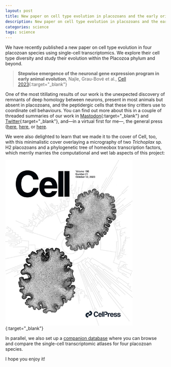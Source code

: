 ```yaml
---
layout: post
title: New paper on cell type evolution in placozoans and the early origin of the neuron expression programme
description: New paper on cell type evolution in placozoans and the early origin of the neuron expression programme
categories: science
tags: science
---
```


We have recently published a new paper on cell type evolution in four placozoan species using single-cell transcriptomics. We explore their cell type diversity and study their evolution within the Placozoa phylum and beyond. 

> **Stepwise emergence of the neuronal gene expression program in early animal evolution**, Najle, Grau-Bové et al., [Cell 2023](https://www.cell.com/cell/fulltext/S0092-8674(23)00917-0){:target="_blank"}

One of the most titillating results of our work is the unexpected discovery of remnants of deep homology between neurons, present in most animals but absent in placozoans, and the peptidergic cells that these tiny critters use to coordinate cell behaviours. You can find out more about this in a couple of threaded summaries of our work in [Mastodon](https://ecoevo.social/@xgrau/111095812425756200){:target="_blank"} and [Twitter](https://twitter.com/ArnauSebe/status/1704157119862165756){:target="_blank"}, and—in a virtual first for me—, the general press ([here](https://www.ara.cat/ciencia-medi-ambient/animals-mes-simples-terra-ja-tenien-neurones-800-milions-d-anys_1_4805146.html), [here](https://www.nytimes.com/2023/09/19/science/placazoans-neurons-evolution.html), or [here](https://www.lemonde.fr/sciences/article/2023/09/24/le-placozoaire-ce-minuscule-animal-a-l-origine-de-nos-neurones_6190724_1650684.html).

We were also delighted to learn that we made it to the cover of Cell, too, with this minimalistic cover overlaying a micrography of two *Trichoplax* sp. H2 placozoans and a phylogenetic tree of homeobox transcription factors, which merrily marries the computational and wet lab aspects of this project:

[<img align="center" width="400" src="assets/img/cover.tif.jpg">](https://www.cell.com/cell/fulltext/S0092-8674(23)00917-0){:target="_blank"}

In parallel, we also set up a [companion database](https://sebelab.crg.eu/placozoa_cell_atlas/) where you can browse and compare the single-cell transcriptomic atlases for four placozoan species.

I hope you enjoy it!
